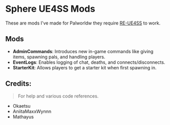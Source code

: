 # Sphere UE4SS Mods
 These are mods I've made for Palworldw they require [RE-UE4SS](https://github.com/UE4SS-RE/RE-UE4SS) to work.

## Mods
 - **AdminCommands**: Introduces new in-game commands like giving items, spawning pals, and handling players.
 - **EventLogs**: Enables logging of chat, deaths, and connects/disconnects.
 - **StarterKit**: Allows players to get a starter kit when first spawning in.

## Credits:
> For help and various code references.
 - Okaetsu
 - AniitaMaxxWynnn
 - Mathayus